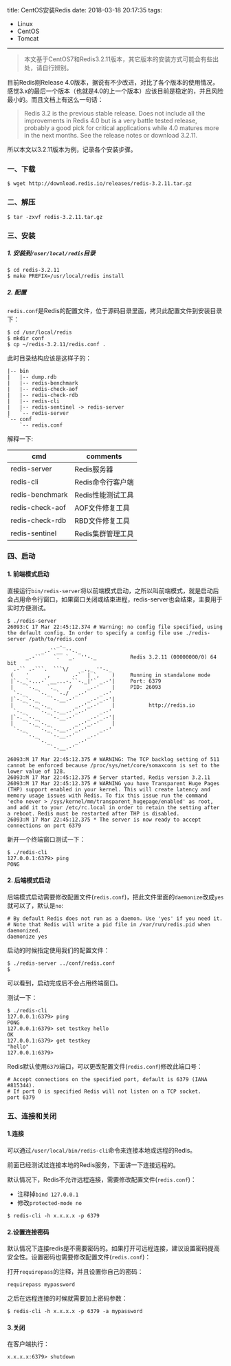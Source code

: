 title: CentOS安装Redis
date: 2018-03-18 20:17:35
tags:
- Linux
- CentOS
- Tomcat
---

> 本文基于CentOS7和Redis3.2.11版本，其它版本的安装方式可能会有些出处，请自行辨别。

目前Redis刚Release 4.0版本，据说有不少改进，对比了各个版本的使用情况，感觉3.x的最后一个版本（也就是4.0的上一个版本）应该目前是稳定的，并且风险最小的。而且文档上有这么一句话：

> Redis 3.2 is the previous stable release. Does not include all the improvements in Redis 4.0 but is a very battle tested release, probably a good pick for critical applications while 4.0 matures more in the next months. 
See the release notes or download 3.2.11.

所以本文以3.2.11版本为例，记录各个安装步骤。

### 一、下载

```
$ wget http://download.redis.io/releases/redis-3.2.11.tar.gz
```

### 二、解压

```
$ tar -zxvf redis-3.2.11.tar.gz
```

### 三、安装

##### 1. 安装到`/user/local/redis`目录

```
$ cd redis-3.2.11
$ make PREFIX=/usr/local/redis install
```

<!-- more -->

##### 2. 配置

`redis.conf`是Redis的配置文件，位于源码目录里面，拷贝此配置文件到安装目录下：

```
$ cd /usr/local/redis
$ mkdir conf
$ cp ~/redis-3.2.11/redis.conf .
```

此时目录结构应该是这样子的：

```
|-- bin
|   |-- dump.rdb
|   |-- redis-benchmark
|   |-- redis-check-aof
|   |-- redis-check-rdb
|   |-- redis-cli
|   |-- redis-sentinel -> redis-server
|   `-- redis-server
`-- conf
    `-- redis.conf
```
解释一下:

cmd | comments
---|---
redis-server | Redis服务器
redis-cli | Redis命令行客户端
redis-benchmark | Redis性能测试工具
redis-check-aof | AOF文件修复工具
redis-check-rdb | RBD文件修复工具
redis-sentinel | Redis集群管理工具

### 四、启动

#### 1. 前端模式启动

直接运行`bin/redis-server`将以前端模式启动，之所以叫前端模式，就是启动后会占用命令行窗口，如果窗口关闭或结束进程，redis-server也会结束，主要用于实时方便测试。

```
$ ./redis-server 
26093:C 17 Mar 22:45:12.374 # Warning: no config file specified, using the default config. In order to specify a config file use ./redis-server /path/to/redis.conf
                _._                                                  
           _.-``__ ''-._                                             
      _.-``    `.  `_.  ''-._           Redis 3.2.11 (00000000/0) 64 bit
  .-`` .-```.  ```\/    _.,_ ''-._                                   
 (    '      ,       .-`  | `,    )     Running in standalone mode
 |`-._`-...-` __...-.``-._|'` _.-'|     Port: 6379
 |    `-._   `._    /     _.-'    |     PID: 26093
  `-._    `-._  `-./  _.-'    _.-'                                   
 |`-._`-._    `-.__.-'    _.-'_.-'|                                  
 |    `-._`-._        _.-'_.-'    |           http://redis.io        
  `-._    `-._`-.__.-'_.-'    _.-'                                   
 |`-._`-._    `-.__.-'    _.-'_.-'|                                  
 |    `-._`-._        _.-'_.-'    |                                  
  `-._    `-._`-.__.-'_.-'    _.-'                                   
      `-._    `-.__.-'    _.-'                                       
          `-._        _.-'                                           
              `-.__.-'                                               

26093:M 17 Mar 22:45:12.375 # WARNING: The TCP backlog setting of 511 cannot be enforced because /proc/sys/net/core/somaxconn is set to the lower value of 128.
26093:M 17 Mar 22:45:12.375 # Server started, Redis version 3.2.11
26093:M 17 Mar 22:45:12.375 # WARNING you have Transparent Huge Pages (THP) support enabled in your kernel. This will create latency and memory usage issues with Redis. To fix this issue run the command 'echo never > /sys/kernel/mm/transparent_hugepage/enabled' as root, and add it to your /etc/rc.local in order to retain the setting after a reboot. Redis must be restarted after THP is disabled.
26093:M 17 Mar 22:45:12.375 * The server is now ready to accept connections on port 6379
```

新开一个终端窗口测试一下：

```
$ ./redis-cli 
127.0.0.1:6379> ping
PONG
```

#### 2. 后端模式启动

后端模式启动需要修改配置文件(`redis.conf`)，把此文件里面的`daemonize`改成`yes`就可以了，默认是`no`:

```
# By default Redis does not run as a daemon. Use 'yes' if you need it.
# Note that Redis will write a pid file in /var/run/redis.pid when daemonized.
daemonize yes
```

启动的时候指定使用我们的配置文件：

```
$ ./redis-server ../conf/redis.conf 
$ 
```

可以看到，启动完成后不会占用终端窗口。

测试一下：
```
$ ./redis-cli 
127.0.0.1:6379> ping
PONG
127.0.0.1:6379> set testkey hello
OK
127.0.0.1:6379> get testkey
"hello"
127.0.0.1:6379> 
```

Redis默认使用`6379`端口，可以更改配置文件(`redis.conf`)修改此端口号：

```
# Accept connections on the specified port, default is 6379 (IANA #815344).
# If port 0 is specified Redis will not listen on a TCP socket.
port 6379
```

### 五、连接和关闭

#### 1.连接

可以通过`/user/local/bin/redis-cli`命令来连接本地或远程的Redis。

前面已经测试过连接本地的Redis服务，下面讲一下连接远程的。

默认情况下，Redis不允许远程连接，需要修改配置文件(`redis.conf`)：

 * 注释掉`bind 127.0.0.1`
 * 修改`protected-mode no`

```
$ redis-cli -h x.x.x.x -p 6379
```

#### 2.设置连接密码

默认情况下连接redis是不需要密码的。如果打开可远程连接，建议设置密码提高安全性。设置密码也需要修改配置文件(`redis.conf`)：

打开`requirepass`的注释，并且设置你自己的密码：
```
requirepass mypassword
```

之后在远程连接的时候就需要加上密码参数：

```
$ redis-cli -h x.x.x.x -p 6379 -a mypassword
```

#### 3.关闭

在客户端执行：
```
x.x.x.x:6379> shutdown
```